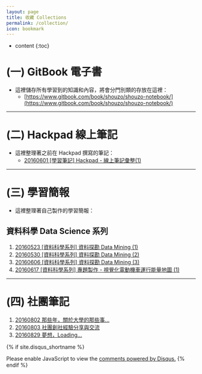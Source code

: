 ```yaml
---
layout: page
title: 收藏 Collections
permalink: /collection/
icon: bookmark
---
```


* content
{:toc}


# (一) GitBook 電子書
* 這裡儲存所有學習到的知識和內容，將會分門別類的存放在這裡：
	* [https://www.gitbook.com/book/shouzo/shouzo-notebook/](https://www.gitbook.com/book/shouzo/shouzo-notebook/)

---

# (二) Hackpad 線上筆記
* 這裡整理著之前在 Hackpad 撰寫的筆記：
	* [20160601 [學習筆記] Hackpad - 線上筆記彙整(1)](/2016/05/31/hackpad-notes/)

---

# (三) 學習簡報
* 這裡整理著自己製作的學習簡報：

## 資料科學 Data Science 系列
1. [20160523 [資料科學系列] 資料探勘 Data Mining (1)](/collections/data-science/20160523-Data-Mining-1.html)
2. [20160530 [資料科學系列] 資料探勘 Data Mining (2)](/collections/data-science/20160530-Data-Mining-2.html)
3. [20160606 [資料科學系列] 資料探勘 Data Mining (3)](/collections/data-science/20160606-Data-Mining-3.html)
4. [20160617 [資料科學系列] 專題製作 - 視覺化電動機車運行能量地圖 (1)](/collections/data-science/20160617-MapProject-1.html)

---

# (四) 社團筆記
1. [20160802 那些年，關於大學的那些事...](/collections/clubs/20160802-about-university.html)
2. [20160803 社團創社經驗分享與交流](/collections/clubs/20160803-clubs-share.html)
3. [20160829 夢想，Loading...](/collections/clubs/20160829-about-dreams.html)







<!-- Comments -->

{% if site.disqus_shortname %}
<div id="disqus_thread"></div>
<script>
/**
* RECOMMENDED CONFIGURATION VARIABLES: EDIT AND UNCOMMENT THE SECTION BELOW TO INSERT DYNAMIC VALUES FROM YOUR PLATFORM OR CMS.
* LEARN WHY DEFINING THESE VARIABLES IS IMPORTANT: https://disqus.com/admin/universalcode/#configuration-variables
*/

var disqus_config = function () {
this.page.url = '{{ site.url }}{{ page.url }}'; // Replace PAGE_URL with your page's canonical URL variable
this.page.identifier = '{{ site.url }}{{ page.url }}'; // Replace PAGE_IDENTIFIER with your page's unique identifier variable
};

(function() { // DON'T EDIT BELOW THIS LINE
var d = document, s = d.createElement('script');

s.src = '//{{site.disqus_shortname}}.disqus.com/embed.js';

s.setAttribute('data-timestamp', +new Date());
(d.head || d.body).appendChild(s);
})();
</script>
<noscript>Please enable JavaScript to view the <a href="https://disqus.com/?ref_noscript" rel="nofollow">comments powered by Disqus.</a></noscript>
{% endif %}


<script>
/**
 * target _blank
 */
(function() {
    var aTags = document.querySelectorAll('.left a')
    for (var i = 0; i < aTags.length; i++) {
        aTags[i].setAttribute('target', '_blank')
    }
}());
</script>
